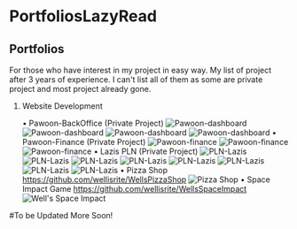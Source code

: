 # PortfoliosLazyRead
Portfolios
--------------------
For those who have interest in my project in easy way. My list of project after 3 years of experience. I can't list all of them as some are private project and most project already gone.

1. Website Development

    • Pawoon-BackOffice (Private Project)
        ![Pawoon-dashboard](https://github.com/wellisrite/PortfoliosLazyRead/blob/master/blob/pd1.png) 
        ![Pawoon-dashboard](https://github.com/wellisrite/PortfoliosLazyRead/blob/master/blob/pd2.png)
        ![Pawoon-dashboard](https://github.com/wellisrite/PortfoliosLazyRead/blob/master/blob/pd3.png)
        ![Pawoon-dashboard](https://github.com/wellisrite/PortfoliosLazyRead/blob/master/blob/pd4.png)
    • Pawoon-Finance (Private Project)
        ![Pawoon-finance](https://github.com/wellisrite/PortfoliosLazyRead/blob/master/blob/pf1.png)
        ![Pawoon-finance](https://github.com/wellisrite/PortfoliosLazyRead/blob/master/blob/pf2.png)
        ![Pawoon-finance](https://github.com/wellisrite/PortfoliosLazyRead/blob/master/blob/pf3.png)
    • Lazis PLN (Private Project)
        ![PLN-Lazis](https://github.com/wellisrite/PortfoliosLazyRead/blob/master/blob/lazis0.png)
        ![PLN-Lazis](https://github.com/wellisrite/PortfoliosLazyRead/blob/master/blob/Lazis-1.png)
        ![PLN-Lazis](https://github.com/wellisrite/PortfoliosLazyRead/blob/master/blob/Lazis-2.png)
        ![PLN-Lazis](https://github.com/wellisrite/PortfoliosLazyRead/blob/master/blob/Lazis-3.png)
        ![PLN-Lazis](https://github.com/wellisrite/PortfoliosLazyRead/blob/master/blob/Lazis-4.png)
        ![PLN-Lazis](https://github.com/wellisrite/PortfoliosLazyRead/blob/master/blob/Lazis-5.png)
        ![PLN-Lazis](https://github.com/wellisrite/PortfoliosLazyRead/blob/master/blob/Lazis-6.png)
        ![PLN-Lazis](https://github.com/wellisrite/PortfoliosLazyRead/blob/master/blob/Lazis-7.png)
    • Pizza Shop https://github.com/wellisrite/WellsPizzaShop
        ![Pizza Shop](https://github.com/wellisrite/PortfoliosLazyRead/blob/master/blob/ps.png)
    • Space Impact Game https://github.com/wellisrite/WellsSpaceImpact
        ![Well's Space Impact](https://github.com/wellisrite/PortfoliosLazyRead/blob/master/blob/wsi.png)


#To be Updated More Soon!
